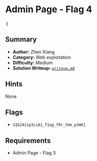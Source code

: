 # Admin Page - Flag 4

:)

## Summary
- **Author:** Zhen Xiang
- **Category:** Web exploitation
- **Difficulty:** Medium
- **Solution Writeup:** [`writeup.md`](./soln/writeup.md)

## Hints
None

## Flags
- `SIG24{sp3ciA1_f1ag_f0r_tHe_p3AK}`

## Requirements
- Admin Page - Flag 3

